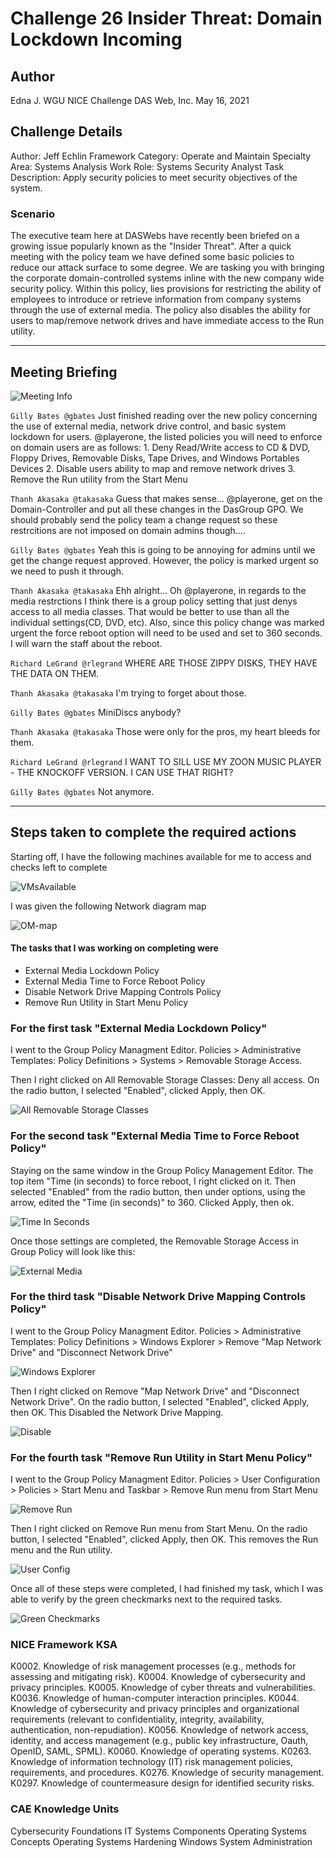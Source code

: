 # Challenge 26  Insider Threat: Domain Lockdown Incoming 

## Author
Edna J.
WGU NICE Challenge
DAS Web, Inc.
May 16, 2021

## Challenge Details
Author: Jeff Echlin
Framework Category: Operate and Maintain
Specialty Area: Systems Analysis
Work Role: Systems Security Analyst
Task Description: Apply security policies to meet security objectives of the system.

### Scenario

The executive team here at DASWebs have recently been briefed on a growing issue popularly known as the "Insider Threat". After a quick meeting with the policy team we have defined some basic policies to reduce our attack surface to some degree. We are tasking you with bringing the corporate domain-controlled systems inline with the new company wide security policy. Within this policy, lies provisions for restricting the ability of employees to introduce or retrieve information from company systems through the use of external media. The policy also disables the ability for users to map/remove network drives and have immediate access to the Run utility.

-----
## Meeting Briefing

![Meeting Info](./images/Meeting.PNG)

`Gilly Bates @gbates`
Just finished reading over the new policy concerning the use of external media, network drive control, and basic system lockdown for users. @playerone, the listed policies you will need to enforce on domain users are as follows: 1. Deny Read/Write access to CD & DVD, Floppy Drives, Removable Disks, Tape Drives, and Windows Portables Devices 2. Disable users ability to map and remove network drives 3. Remove the Run utility from the Start Menu

`Thanh Akasaka @takasaka`
Guess that makes sense... @playerone, get on the Domain-Controller and put all these changes in the DasGroup GPO. We should probably send the policy team a change request so these restrcitions are not imposed on domain admins though....

`Gilly Bates @gbates`
Yeah this is going to be annoying for admins until we get the change request approved. However, the policy is marked urgent so we need to push it through.

`Thanh Akasaka @takasaka`
Ehh alright... Oh @playerone, in regards to the media restrctions I think there is a group policy setting that just denys access to all media classes. That would be better to use than all the individual settings(CD, DVD, etc). Also, since this policy change was marked urgent the force reboot option will need to be used and set to 360 seconds. I will warn the staff about the reboot.

`Richard LeGrand @rlegrand`
WHERE ARE THOSE ZIPPY DISKS, THEY HAVE THE DATA ON THEM.

`Thanh Akasaka @takasaka`
I'm trying to forget about those.

`Gilly Bates @gbates`
MiniDiscs anybody?

`Thanh Akasaka @takasaka`
Those were only for the pros, my heart bleeds for them.

`Richard LeGrand @rlegrand`
I WANT TO SILL USE MY ZOON MUSIC PLAYER - THE KNOCKOFF VERSION. I CAN USE THAT RIGHT?

`Gilly Bates @gbates`
Not anymore.

---
## Steps taken to complete the required actions

Starting off, I have the following machines available for me to access and checks left to complete

![VMsAvailable](./images/VMsAvailableAndChecks.PNG)

I was given the following Network diagram map

![OM-map](./images/OM-map.jpg)

#### The tasks that I was working on completing were
 - External Media Lockdown Policy
 - External Media Time to Force Reboot Policy
 - Disable Network Drive Mapping Controls Policy
 - Remove Run Utility in Start Menu Policy

### For the first task "External Media Lockdown Policy"
I went to the Group Policy Managment Editor. 
Policies > Administrative Templates: Policy Definitions > Systems > Removable Storage Access.

Then I right clicked on All Removable Storage Classes: Deny all access.
On the radio button, I selected "Enabled", clicked Apply, then OK.

![All Removable Storage Classes](./images/1AllRemovableStorageClasses.PNG)

### For the second task "External Media Time to Force Reboot Policy"
Staying on the same window in the Group Policy Management Editor.
The top item "Time (in seconds) to force reboot, I right clicked on it. Then selected "Enabled" from the radio button, then under options, using the arrow, edited the "Time (in seconds)" to 360. Clicked Apply, then ok.

![Time In Seconds](./images/1TimeInSec.PNG)

Once those settings are completed, the Removable Storage Access in Group Policy will look like this:

![External Media](./images/2ExternalMediaTimeToForceReboot.PNG)

### For the third task "Disable Network Drive Mapping Controls Policy"
I went to the Group Policy Managment Editor. 
Policies > Administrative Templates: Policy Definitions > Windows Explorer > Remove "Map Network Drive" and "Disconnect Network Drive"

![Windows Explorer](./images/3GroupPolicyTree.PNG)

Then I right clicked on Remove "Map Network Drive" and "Disconnect Network Drive".
On the radio button, I selected "Enabled", clicked Apply, then OK. This Disabled the Network Drive Mapping.

![Disable](./images/3Disable.PNG)

### For the fourth task "Remove Run Utility in Start Menu Policy"
I went to the Group Policy Managment Editor. 
Policies > User Configuration > Policies > Start Menu and Taskbar > Remove Run menu from Start Menu

![Remove Run](./images/4RemoveRun.PNG)

Then I right clicked on Remove Run menu from Start Menu.
On the radio button, I selected "Enabled", clicked Apply, then OK. This removes the Run menu and the Run utility.

![User Config](./images/4UserConfig.PNG)

Once all of these steps were completed, I had finished my task, which I was able to verify by the green checkmarks next to the required tasks.

![Green Checkmarks](./images/NICEChallengeSubmission.PNG) 

### NICE Framework KSA
K0002. Knowledge of risk management processes (e.g., methods for assessing and mitigating risk).
K0004. Knowledge of cybersecurity and privacy principles.
K0005. Knowledge of cyber threats and vulnerabilities.
K0036. Knowledge of human-computer interaction principles.
K0044. Knowledge of cybersecurity and privacy principles and organizational requirements (relevant to confidentiality, integrity, availability, authentication, non-repudiation).
K0056. Knowledge of network access, identity, and access management (e.g., public key infrastructure, Oauth, OpenID, SAML, SPML).
K0060. Knowledge of operating systems.
K0263. Knowledge of information technology (IT) risk management policies, requirements, and procedures.
K0276. Knowledge of security management.
K0297. Knowledge of countermeasure design for identified security risks.

### CAE Knowledge Units
Cybersecurity Foundations
IT Systems Components
Operating Systems Concepts
Operating Systems Hardening
Windows System Administration
